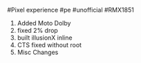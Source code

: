 #Pixel experience #pe #unofficial #RMX1851

1. Added Moto Dolby
2. fixed 2% drop
3. built illusionX inline
4. CTS fixed without root
5. Misc Changes
